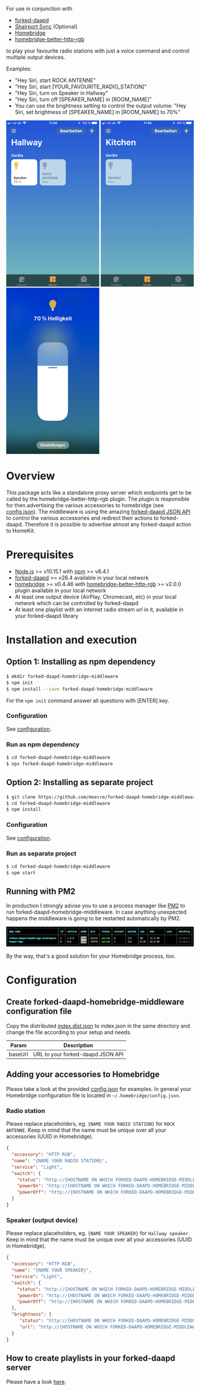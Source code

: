 For use in conjunction with
* [forked-daapd](https://github.com/ejurgensen/forked-daapd)
* [Shairport Sync](https://github.com/mikebrady/shairport-sync) (Optional)
* [Homebridge](https://github.com/nfarina/homebridge)
* [homebridge-better-http-rgb](https://github.com/jnovack/homebridge-better-http-rgb)

to play your favourite radio stations with just a voice command and control multiple output devices.

Examples:

* "Hey Siri, start ROCK ANTENNE"
* "Hey Siri, start [YOUR_FAVOURITE_RADIO_STATION]"
* "Hey Siri, turn on Speaker in Hallway"
* "Hey Siri, turn off [SPEAKER_NAME] in [ROOM_NAME]"
* You can use the brightness setting to control the output volume: "Hey Siri, set brightness of [SPEAKER_NAME] in [ROOM_NAME] to 70%"

![Hallway](docs/Home.app-Hallway.PNG)
![Kitchen](docs/Home.app-Kitchen.PNG)
![Volume control](docs/Home.app-Speaker-Volume.PNG)

# Overview

This package acts like a standalone proxy server which endpoints get to be called by the homebridge-better-http-rgb plugin.
The plugin is responsible for then advertising the various accessories to homebridge (see [config.json](config/homebridge/config.json)).
The middleware is using the amazing [forked-daapd JSON API](https://github.com/ejurgensen/forked-daapd/blob/master/README_JSON_API.md)
to control the various accessories and redirect their actions to forked-daapd. Therefore it is possible to advertise almost
any forked-daapd action to HomeKit.

# Prerequisites

* [Node.js](https://nodejs.org/en/) >= v10.15.1 with [npm](https://www.npmjs.com) >= v6.4.1
* [forked-daapd](https://github.com/ejurgensen/forked-daapd) >= v26.4 available in your local network
* [homebridge](https://homebridge.io) >= v0.4.46 with [homebridge-better-http-rgb](https://www.npmjs.com/package/homebridge-better-http-rgb) >= v2.0.0 plugin available in your local network
* At least one output device (AirPlay, Chromecast, etc) in your local network which can be controlled by forked-daapd
* At least one playlist with an internet radio stream url in it, available in your forked-daapd library

# Installation and execution

## Option 1: Installing as npm dependency

```bash
$ mkdir forked-daapd-homebridge-middleware
$ npm init
$ npm install --save forked-daapd-homebridge-middleware
```

For the `npm init` command answer all questions with [ENTER] key.

### Configuration
See [configuration](#configuration-2).

### Run as npm dependency

```bash
$ cd forked-daapd-homebridge-middleware
$ npx forked-daapd-homebridge-middleware
```

## Option 2: Installing as separate project

```bash
$ git clone https://github.com/moecre/forked-daapd-homebridge-middleware.git
$ cd forked-daapd-homebridge-middleware
$ npm install
```

### Configuration
See [configuration](#configuration-2).

### Run as separate project

```bash
$ cd forked-daapd-homebridge-middleware
$ npm start
```

## Running with PM2

In production I strongly advise you to use a process manager like [PM2](http://pm2.keymetrics.io) to run forked-daapd-homebridge-middleware.
In case anything unexpected happens the middleware is going to be restarted automatically by PM2.

![PM2 status](docs/PM2-status.png)

By the way, that's a good solution for your Homebridge process, too.

# Configuration

## Create forked-daapd-homebridge-middleware configuration file

Copy the distributed [index.dist.json](config/index.dist.json) to index.json in the same directory and change the file
according to your setup and needs.

| Param   | Description                       |
|---------|-----------------------------------|
| baseUrl | URL to your forked-daapd JSON API |

## Adding your accessories to Homebridge

Please take a look at the provided [config.json](config/homebridge/config.json) for examples. In general your Homebridge
configuration file is located in `~/.homebridge/config.json`.

### Radio station

Please replace placeholders, eg. `{NAME YOUR RADIO STATION}` for `ROCK ANTENNE`. Keep in mind that the name must
be unique over all your accessories (UUID in Homebridge).

```json
{
  "accessory": "HTTP-RGB",
  "name": "{NAME YOUR RADIO STATION}",
  "service": "Light",
  "switch": {
    "status": "http://{HOSTNAME ON WHICH FORKED-DAAPD-HOMEBRIDGE-MIDDLEWARE IS RUNNING}:3000/playlists/{URL ENCODED NAME OF THE PLAYLIST IN FORKED-DAAPD}",
    "powerOn": "http://{HOSTNAME ON WHICH FORKED-DAAPD-HOMEBRIDGE-MIDDLEWARE IS RUNNING}:3000/playlists/{URL ENCODED NAME OF THE PLAYLIST IN FORKED-DAAPD}/play",
    "powerOff": "http://{HOSTNAME ON WHICH FORKED-DAAPD-HOMEBRIDGE-MIDDLEWARE IS RUNNING}:3000/player/stop"
  }
}
```

### Speaker (output device)

Please replace placeholders, eg. `{NAME YOUR SPEAKER}` for `Hallway speaker`. Keep in mind that the name must be 
unique over all your accessories (UUID in Homebridge).

```json
{
  "accessory": "HTTP-RGB",
  "name": "{NAME YOUR SPEAKER}",
  "service": "Light",
  "switch": {
    "status": "http://{HOSTNAME ON WHICH FORKED-DAAPD-HOMEBRIDGE-MIDDLEWARE IS RUNNING}:3000/outputs/{URL ENCODED NAME OF OUTPUT DEVICE IN FORKED-DAAPD}",
    "powerOn": "http://{HOSTNAME ON WHICH FORKED-DAAPD-HOMEBRIDGE-MIDDLEWARE IS RUNNING}:3000/outputs/{URL ENCODED NAME OF OUTPUT DEVICE IN FORKED-DAAPD}/state/on",
    "powerOff": "http://{HOSTNAME ON WHICH FORKED-DAAPD-HOMEBRIDGE-MIDDLEWARE IS RUNNING}:3000/outputs/{URL ENCODED NAME OF OUTPUT DEVICE IN FORKED-DAAPD}/state/off"
  },
  "brightness": {
     "status": "http://{HOSTNAME ON WHICH FORKED-DAAPD-HOMEBRIDGE-MIDDLEWARE IS RUNNING}:3000/outputs/{URL ENCODED NAME OF OUTPUT DEVICE IN FORKED-DAAPD}/volume",
     "url": "http://{HOSTNAME ON WHICH FORKED-DAAPD-HOMEBRIDGE-MIDDLEWARE IS RUNNING}:3000/outputs/{URL ENCODED NAME OF OUTPUT DEVICE IN FORKED-DAAPD}/volume/%s"
  }
}
```

## How to create playlists in your forked-daapd server

Please have a look [here](https://github.com/ejurgensen/forked-daapd#playlists-and-internet-radio).